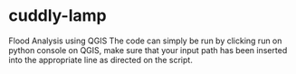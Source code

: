 # cuddly-lamp
Flood Analysis using QGIS
The code can simply be run by clicking run on python console on QGIS, make sure that your input path has been inserted into the appropriate line as directed on the script.
